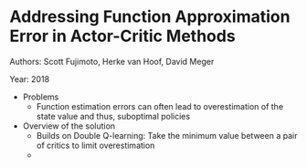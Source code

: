 # Addressing Function Approximation Error in Actor-Critic Methods

Authors: Scott Fujimoto, Herke van Hoof, David Meger

Year: 2018

- Problems
  - Function estimation errors can often lead to overestimation of the state value and thus, suboptimal policies
- Overview of the solution
  - Builds on Double Q-learning: Take the minimum value between a pair of critics to limit overestimation
  - 